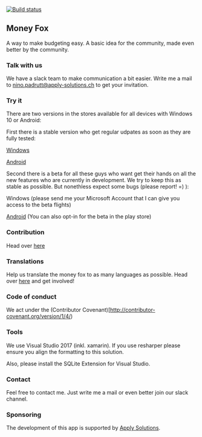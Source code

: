 [![Build status](https://ci.appveyor.com/api/projects/status/kvde5325bat7e8bu/branch/master?svg=true)](https://ci.appveyor.com/project/NPadrutt/moneyfox/branch/master)

## Money Fox
A way to make budgeting easy. A basic idea for the community, made even better by the community.

### Talk with us
We have a slack team to make communication a bit easier. Write me a mail to nino.padrutt@apply-solutions.ch to get your invitation.

### Try it

There are two versions in the stores available for all devices with Windows 10 or Android:

First there is a stable version who get regular udpates as soon as they are fully tested:

[Windows](https://www.microsoft.com/store/apps/9nblggh6ck9d)

[Android](https://play.google.com/store/apps/details?id=com.applysolutions.moneyfox)

Second there is a beta for all these guys who want get their hands on all the new features who are currently in development. We try to keep this as stable as possible. But nonethless expect some bugs (please report! =) ):

Windows (please send me your Microsoft Account that I can give you access to the beta flights)

[Android](https://play.google.com/apps/testing/com.applysolutions.moneyfox)
(You can also opt-in for the beta in the play store)

### Contribution

Head over [here](https://github.com/Apply-Solutions/MoneyManager/blob/master/CONTRIBUTE.md)

### Translations

Help us translate the money fox to as many languages as possible. Head over [here](https://crowdin.com/project/money-fox) and get involved!

### Code of conduct
We act under the (Contributor Covenant)[http://contributor-covenant.org/version/1/4/)

### Tools
We use Visual Studio 2017 (inkl. xamarin). If you use resharper please ensure you align the formatting to this solution.

Also, please install the SQLite Extension for Visual Studio.

### Contact
Feel free to contact me. Just write me a mail or even better join our slack channel.

### Sponsoring
The development of this app is supported by [Apply Solutions](http://www.apply-solutions.ch/).
